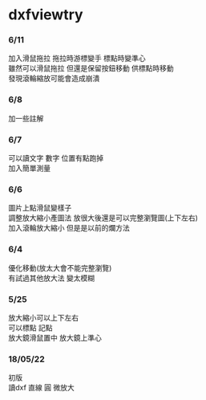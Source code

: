 # dxfviewtry
### 6/11
加入滑鼠拖拉 拖拉時游標變手 標點時變準心<br>
雖然可以滑鼠拖拉 但還是保留按鈕移動 供標點時移動<br>
發現滾輪縮放可能會造成崩潰
### 6/8
加一些註解
### 6/7
可以讀文字 數字 位置有點跑掉<br>
加入簡單測量
### 6/6
圖片上點滑鼠變樣子<br>
調整放大縮小產圖法 放很大後還是可以完整瀏覽圖(上下左右)<br>
加入滾輪放大縮小 但是是以前的爛方法
### 6/4
優化移動(放太大會不能完整瀏覽)<br>
有試過其他放大法 變太模糊
### 5/25
放大縮小可以上下左右<br>
可以標點 記點<br>
放大鏡滑鼠置中 放大鏡上準心
### 18/05/22
初版<br>
讀dxf 直線 圓 微放大